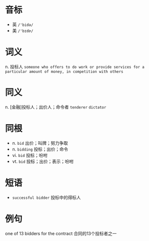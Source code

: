 # 音标

- 英 `/'bidə/`
- 美 `/'bɪdɚ/`

# 词义

n. 投标人
`someone who offers to do work or provide services for a particular amount of money, in competition with others`

# 同义

n. [金融]投标人；出价人；命令者
`tenderer` `dictator`

# 同根

- n. `bid` 出价；叫牌；努力争取
- n. `bidding` 投标；出价；命令
- vi. `bid` 投标；吩咐
- vt. `bid` 投标；出价；表示；吩咐

# 短语

- `successful bidder` 投标中的得标人

# 例句

one of 13 bidders for the contract
合同的13个投标者之一


